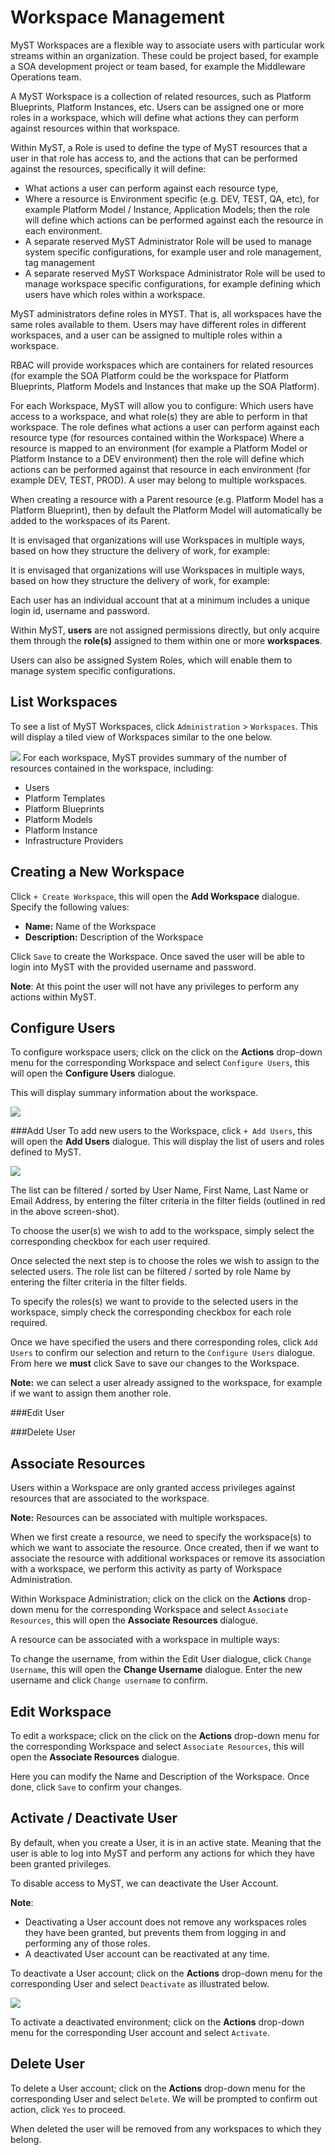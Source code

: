 # Workspace Management

MyST Workspaces are a flexible way to associate users with particular work streams within an organization. These could be project based, for example a SOA development project or team based, for example the Middleware Operations team. 

A MyST Workspace is a collection of related resources, such as Platform Blueprints, Platform Instances, etc. Users can be assigned one or more roles in a workspace, which will define what actions they can perform against resources within that workspace.


Within MyST, a Role is used to define the type of MyST resources that a user in that role has access to, and the actions that can be performed against the resources, specifically it  will define:
* What actions a user can perform against each resource type, 
* Where a resource is Environment specific (e.g. DEV, TEST, QA, etc), for example Platform Model / Instance, Application Models;  then the role will define which actions can be performed against each the resource in each environment.
* A separate reserved MyST Administrator Role will be used to manage system specific configurations, for example user and role management, tag management
* A separate reserved MyST Workspace Administrator Role will be used to manage workspace specific configurations, for example defining which users have which roles within a workspace.


    
MyST administrators define roles in MYST. That is, all workspaces have the same roles available to them. Users may have different roles in different workspaces, and a user can be assigned to multiple roles within a workspace.


RBAC will provide workspaces which are containers for related resources (for example the SOA Platform could be the workspace for Platform Blueprints, Platform Models and Instances that make up the SOA Platform).
 
For each Workspace, MyST will allow you to configure:
Which users have access to a workspace, and what role(s) they are able to perform in that workspace.
The role defines what actions a user can perform against each resource type (for resources contained within the Workspace)
Where a resource is mapped to an environment (for example a Platform Model or Platform Instance to a DEV environment) then the role will define which actions can be performed against that resource in each environment (for example DEV, TEST, PROD).
A user may belong to multiple workspaces.
 
When creating a resource with a Parent resource (e.g. Platform Model has a Platform Blueprint), then by default the Platform Model will automatically be added to the workspaces of its Parent.
 
It is envisaged that organizations will use Workspaces in multiple ways, based on how they structure the delivery of work, for example:

It is envisaged that organizations will use Workspaces in multiple ways, based on how they structure the delivery of work, for example:

Each user has an individual account that at a minimum includes a unique login id, username and password. 

Within MyST, **users** are not assigned permissions directly, but only acquire them through the **role(s)** assigned to them within one or more **workspaces**. 

Users can also be assigned System Roles, which will enable them to manage system specific configurations.

## List Workspaces
To see a list of MyST Workspaces, click  `Administration` > `Workspaces`. This will display a tiled view of Workspaces similar to the one below.

![](img/WorkspaceList.PNG)
For each workspace, MyST provides summary of the number of resources contained in the workspace, including:
* Users
* Platform Templates
* Platform Blueprints
* Platform Models
* Platform Instance
* Infrastructure Providers


## Creating a New Workspace
Click `+ Create Workspace`, this will open the **Add Workspace** dialogue. Specify the following values:

* **Name:** Name of the Workspace
* **Description:** Description of the Workspace

Click `Save` to create the Workspace. Once saved the user will be able to login into MyST with the provided username and password. 

**Note**: At this point the user will not have any privileges to perform any actions within MyST.

## Configure Users
To configure workspace users; click on the click on the  **Actions** drop-down menu for the corresponding Workspace and select `Configure Users`, this will open the **Configure Users** dialogue.

This will display summary information about the workspace.

![](img/WorkspaceConfigureUsers.PNG)

###Add User
To add new users to the Workspace, click `+ Add Users`, this will open the **Add Users** dialogue. This will display the list of users and roles defined to MyST.

![](img/WorkspaceAddUsers.PNG)

The list can be filtered / sorted by User Name, First Name, Last Name or Email Address, by entering the filter criteria in the filter fields (outlined in red in the above screen-shot).

To choose the user(s) we wish to add to the workspace, simply select the corresponding checkbox for each user required.

Once selected the next step is to choose the roles we wish to assign to the selected users. The role list can be filtered / sorted by role Name by entering the filter criteria in the filter fields.

To specify the roles(s) we want to provide to the selected users in the workspace, simply check the corresponding checkbox for each role required.

Once we have specified the users and there corresponding roles, click `Add Users` to confirm our selection and return to the `Configure Users` dialogue. From here we **must** click Save to save our changes to the Workspace.

**Note:** we can select a user already assigned to the workspace, for example if we want to assign them another role.

###Edit User

###Delete User

## Associate Resources
Users within a Workspace are only granted access privileges against resources that are associated to the workspace. 

**Note:** Resources can be associated with multiple workspaces.

When we first create a resource, we need to specify the workspace(s) to which we want to associate the resource. Once created, then if we want to associate the resource with additional workspaces or remove its association with a workspace, we perform this activity as party of Workspace Administration.

Within Workspace Administration; click on the click on the  **Actions** drop-down menu for the corresponding Workspace and select `Associate Resources`, this will open the **Associate Resources** dialogue.


A resource can be associated with a workspace in multiple ways:


To change the username, from within the Edit User dialogue, click `Change Username`,  this will open the **Change Username** dialogue. Enter the new username and click `Change username` to confirm.

## Edit Workspace
To edit a workspace; click on the click on the  **Actions** drop-down menu for the corresponding Workspace and select `Associate Resources`, this will open the **Associate Resources** dialogue.

Here you can modify the Name and Description of the Workspace. Once done, click `Save` to confirm your changes.

## Activate / Deactivate User
By default, when you create a User, it is in an active state. Meaning that the user is able to log into MyST and perform any actions for which they have been granted privileges.

To disable access to MyST, we can deactivate the User Account.

**Note**: 
* Deactivating a User account does not remove any workspaces roles they have been granted, but prevents them from logging in and performing any of those roles.
* A deactivated User account can be reactivated at any time.

To deactivate a User account; click on the  **Actions** drop-down menu for the corresponding User and select `Deactivate` as illustrated below.

![](img/UserDeactivate.PNG)

To activate a deactivated environment; click on the  **Actions** drop-down menu for the corresponding User account and select `Activate`.

## Delete User
To delete a User account; click on the  **Actions** drop-down menu for the corresponding User and select `Delete`. We will be prompted to confirm out action, click `Yes` to proceed.

When deleted the user will be removed from any workspaces to which they belong.
